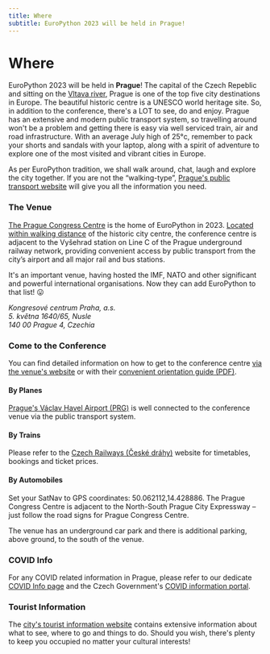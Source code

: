 ```yaml
---
title: Where
subtitle: EuroPython 2023 will be held in Prague!
---
```


# Where

EuroPython 2023 will be held in **Prague**! The capital of the Czech Repeblic
and sitting on the [Vltava river](https://www.youtube.com/watch?v=l6kqu2mk-Kw), 
Prague is one of the top five city destinations in Europe. The beautiful historic 
centre is a UNESCO world heritage site. So, in addition to the conference, 
there's a LOT to see, do and enjoy. Prague has an extensive and modern public 
transport system, so travelling around won't be a problem and getting there is 
easy via well serviced train, air and road infrastructure. With an average 
July high of 25°c, remember to pack your shorts and sandals with your laptop, 
along with a spirit of adventure to explore one of the most visited and vibrant 
cities in Europe.

As per EuroPython tradition, we shall walk around, chat, laugh and explore the
city together. If you are not the “walking-type”, 
[Prague's public transport website](https://prague.org/public-transportation-in-prague/)
will give you all the information you need.

### The Venue

[The Prague Congress Centre](https://www.praguecc.cz/en/homepage) is the home of
EuroPython in 2023. [Located within walking distance](https://www.google.com/maps/place/Prague+Congress+Centre/@50.0710932,14.4348111,13.75z/data=!4m5!3m4!1s0x0:0x4d26855708eb61f7!8m2!3d50.0625764!4d14.4290206?hl=en-GB)
of the historic city centre, the conference centre is adjacent to the Vyšehrad 
station on Line C of the Prague underground railway network, providing convenient 
access by public transport from the city’s airport and all major rail and bus stations.

It's an important venue, having hosted the IMF, NATO and other significant and
powerful international organisations. Now they can add EuroPython to that list! 😛

<address>
Kongresové centrum Praha, a.s.<br/>
5. května 1640/65, Nusle<br/>
140 00 Prague 4, Czechia<br/>
</address>

### Come to the Conference

You can find detailed information on how to get to the conference centre
[via the venue's website](https://www.praguecc.cz/en/how-to-get-here) or
with their 
[convenient orientation guide (PDF)](https://www.praguecc.cz/users_data/files/ORIENTATION_PLANS_orientacni_pla.pdf).

#### By Planes

[Prague's Václav Havel Airport (PRG)](https://www.prg.aero/en) is well connected
to the conference venue via the public transport system.

#### By Trains

Please refer to the [Czech Railways (České dráhy)](https://www.cd.cz/en/)
website for timetables, bookings and ticket prices.

#### By Automobiles

Set your SatNav to GPS coordinates: 50.062112,14.428886. The Prague Congress 
Centre is adjacent to the North-South Prague City Expressway – just follow 
the road signs for Prague Congress Centre.

The venue has an underground car park and there is additional parking, above
ground, to the south of the venue.

### COVID Info

For any COVID related information in Prague, please refer to our dedicate
[COVID Info page](/covid-info) and the Czech Government's
[COVID information portal](https://covid.gov.cz/en/).

### Tourist Information

The [city's tourist information website](https://praguetouristinformation.com/en/)
contains extensive information about what to see, where to go and things to do.
Should you wish, there's plenty to keep you occupied no matter your cultural 
interests!
